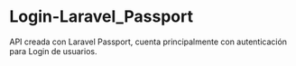 # Login-Laravel_Passport
API creada con Laravel Passport, cuenta principalmente con autenticación para Login de usuarios.
